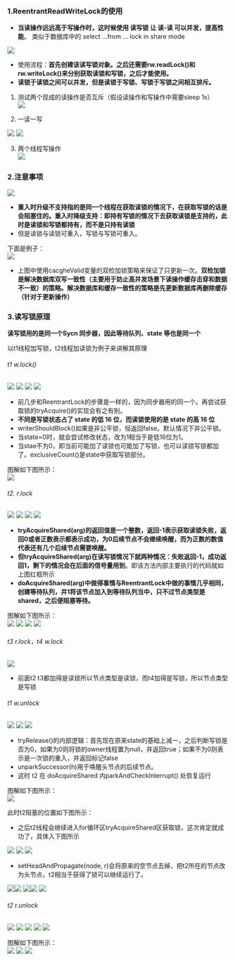 ### 1.ReentrantReadWriteLock的使用

* **当读操作远远高于写操作时，这时候使用 读写锁 让 读-读 可以并发，提高性能**。 类似于数据库中的 select ...from ... lock in share mode

![](assets/03读写锁ReentrantReadWriteLock/file-20250927134641377.png)
* 使用流程：**首先创建该读写锁对象。之后还需要rw.readLock()和rw.writeLock()来分别获取读锁和写锁，之后才能使用。**
* **读锁于读锁之间可以并发，但是读锁于写锁、写锁于写锁之间相互排斥。**

1. 测试两个现成的读操作是否互斥（假设读操作和写操作中需要sleep 1s）  
![](assets/03读写锁ReentrantReadWriteLock/file-20250927134907550.png)


2. 一读一写

![](assets/03读写锁ReentrantReadWriteLock/file-20250927135046549.png)
![](assets/03读写锁ReentrantReadWriteLock/file-20250927135109895.png)


3. 两个线程写操作  
![](assets/03读写锁ReentrantReadWriteLock/file-20250927135201923.png)


### 2.注意事项
![](assets/03读写锁ReentrantReadWriteLock/file-20250928130001947.png)
* **重入时升级不支持指的是同一个线程在获取读锁的情况下，在获取写锁的话是会阻塞住的。重入时降级支持：即持有写锁的情况下去获取读锁是支持的，此时是读锁和写锁都持有，而不是只持有读锁**
* 但是读锁与读锁可重入，写锁与写锁可重入。

下面是例子：    
![](assets/03读写锁ReentrantReadWriteLock/file-20250928130747590.png)
* 上图中使用cacgheValid变量的双检加锁策略来保证了只更新一次。**双检加锁是解决数据库双写一致性（主要用于防止高并发场景下读操作缓存击穿和数据不一致）的策略。解决数据库和缓存一致性的策略是先更新数据库再删除缓存（针对于更新操作）**



### 3.读写锁原理

 **读写锁用的是同一个Sycn 同步器，因此等待队列、state 等也是同一个**

以t1线程加写锁，t2线程加读锁为例子来讲解其原理

###### t1 w.lock()

![](assets/04读写锁StampedLock/file-20250928135717239.png)
![](assets/04读写锁StampedLock/file-20250928135726708.png)
![](assets/04读写锁StampedLock/file-20250928135754847.png)
![](assets/03读写锁ReentrantReadWriteLock/file-20250928140949025.png)
* 前几步和ReentrantLock的步骤是一样的，因为同步器用的同一个。再尝试获取锁的tryAcquire()的实现会有之有别。
* **不同是写锁状态占了 state 的低 16 位，而读锁使用的是 state 的高 16 位**
* writerShouldBlock()如果是非公平锁，恒返回false。默认情况下非公平锁。
* 当state=0时，就会尝试修改状态，改为1相当于是低16位为1。
* 当stae不为0，即当前可能加了读锁也可能加了写锁，也可以读锁写锁都加了。exclusiveCount()是state中获取写锁部分。


图解如下图所示：  
![](assets/03读写锁ReentrantReadWriteLock/file-20251004093640184.png)


###### t2. r.lock
 ![](assets/03读写锁ReentrantReadWriteLock/file-20251004093016446.png)
![](assets/03读写锁ReentrantReadWriteLock/file-20251004093042028.png)
![](assets/03读写锁ReentrantReadWriteLock/file-20251004093757854.png)
![](assets/03读写锁ReentrantReadWriteLock/file-20251004094238533.png)
 * **tryAcquireShared(arg)的返回值是一个整数，返回-1表示获取读锁失败，返回0或者正数表示都表示成功，为0后续节点不会继续唤醒，而为正数的数值代表还有几个后续节点需要唤醒。**
 * **但tryAcquireShared(arg)在读写锁情况下就两种情况：失败返回-1，成功返回1，剩下的情况会在后面的信号量用到**。即该方法内部主要执行的代码就如上图红框所示
 * **doAcquireShared(arg)中做得事情与ReentrantLock中做的事情几乎相同，创建等待队列，并1将该节点加入到等待队列当中，只不过节点类型是shared，之后便阻塞等待。**

图解如下图所示：  
![](assets/03读写锁ReentrantReadWriteLock/file-20251004094443203.png)
![](assets/03读写锁ReentrantReadWriteLock/file-20251004094517951.png)
![](assets/03读写锁ReentrantReadWriteLock/file-20251004094607756.png)
![](assets/03读写锁ReentrantReadWriteLock/file-20251004094623412.png)


###### t3 r.lock，t4 w.lock
![](assets/02ReentrantLock原理/file-20251004094911122.png)
* 前面t2 t3都加得是读锁所以节点类型是读锁，而t4加得是写锁，所以节点类型是写锁

###### t1 w.unlock
![](assets/02ReentrantLock原理/file-20251004095118320.png)
![](assets/02ReentrantLock原理/file-20251004095144805.png)
![](assets/02ReentrantLock原理/file-20251004095301972.png)

* tryRelease()的内部逻辑：首先现在原来state的基础上减一，之后判断写锁是否为0，如果为0则将锁的owner线程置为null，并返回true；如果不为0则表示是一次锁的重入，并返回标记false
* unparkSuccessor(h)用于唤醒头节点的后续节点。
* 这时 t2 在 doAcquireShared 内parkAndCheckInterrupt() 处恢复运行



图解如下图所示：   
![](assets/02ReentrantLock原理/file-20251004103233266.png)

此时t2阻塞的位置如下图所示：  


* 之后t2线程会继续进入for循环区tryAcquireShared区获取锁，这次肯定就成功了，具体入下图所示

![](assets/03读写锁ReentrantReadWriteLock/file-20251004104106732.png)
![](assets/03读写锁ReentrantReadWriteLock/file-20251004104235159.png)
![](assets/03读写锁ReentrantReadWriteLock/file-20251004104326839.png)
* setHeadAndPropagate(node, r)会将原来的空节点去掉，把t2所在的节点改为头节点，t2相当于获得了锁可以继续运行了。


![](assets/03读写锁ReentrantReadWriteLock/file-20251004105010084.png)![](assets/03读写锁ReentrantReadWriteLock/file-20251004105038632.png)
![](assets/03读写锁ReentrantReadWriteLock/file-20251004105352185.png)![](assets/03读写锁ReentrantReadWriteLock/file-20251004105615841.png)
![](assets/03读写锁ReentrantReadWriteLock/file-20251004110252290.png)

###### t2 r.unlock
![](assets/03读写锁ReentrantReadWriteLock/file-20251004110311197.png)
![](assets/03读写锁ReentrantReadWriteLock/file-20251004110338826.png)
![](assets/03读写锁ReentrantReadWriteLock/file-20251004110439416.png)
![](assets/03读写锁ReentrantReadWriteLock/file-20251004110836491.png)
![](assets/03读写锁ReentrantReadWriteLock/file-20251004110919986.png)

图解如下图所示：  
![](assets/03读写锁ReentrantReadWriteLock/file-20251004110608790.png)
![](assets/03读写锁ReentrantReadWriteLock/file-20251004110753369.png)
![](assets/03读写锁ReentrantReadWriteLock/file-20251004111020715.png)